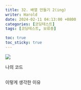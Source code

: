 ```yaml
---
title: 32. 배열 만들기 2(ing)
writer: Harold
date: 2024-02-11 04:13:00 +0800
categories: [코딩테스트]
tags: [코딩테스트, 보류중]

toc: true
toc_sticky: true
---
```

![](https://velog.velcdn.com/images/haroldfromk/post/b025cf4d-4c62-4649-8fca-9614939b0b73/image.png)

나의 코드
```swift

```

이렇게 생각한 이유